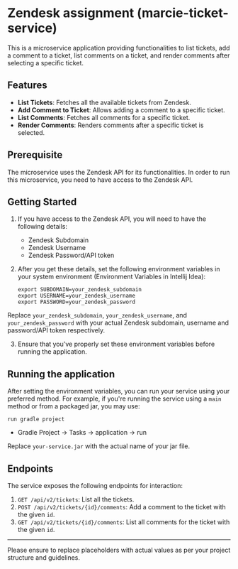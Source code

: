 # Zendesk assignment (marcie-ticket-service)

This is a microservice application providing functionalities to list tickets, add a comment to a ticket, list comments on a ticket, and render comments after selecting a specific ticket.

## Features

- **List Tickets**: Fetches all the available tickets from Zendesk.
- **Add Comment to Ticket**: Allows adding a comment to a specific ticket.
- **List Comments**: Fetches all comments for a specific ticket.
- **Render Comments**: Renders comments after a specific ticket is selected.

## Prerequisite

The microservice uses the Zendesk API for its functionalities. In order to run this microservice, you need to have access to the Zendesk API.

## Getting Started

1. If you have access to the Zendesk API, you will need to have the following details:

    * Zendesk Subdomain
    * Zendesk Username
    * Zendesk Password/API token

2. After you get these details, set the following environment variables in your system environment (Environment Variables in Intellij Idea):

    ```
    export SUBDOMAIN=your_zendesk_subdomain
    export USERNAME=your_zendesk_username
    export PASSWORD=your_zendesk_password
    ```

Replace `your_zendesk_subdomain`, `your_zendesk_username`, and `your_zendesk_password` with your actual Zendesk subdomain, username and password/API token respectively.

3. Ensure that you've properly set these environment variables before running the application.

## Running the application

After setting the environment variables, you can run your service using your preferred method. For example, if you're running the service using a `main` method or from a packaged jar, you may use:

`run gradle project`
- Gradle Project -> Tasks -> application -> run

Replace `your-service.jar` with the actual name of your jar file.

## Endpoints

The service exposes the following endpoints for interaction:

1. `GET /api/v2/tickets`: List all the tickets.
2. `POST /api/v2/tickets/{id}/comments`: Add a comment to the ticket with the given `id`.
3. `GET /api/v2/tickets/{id}/comments`: List all comments for the ticket with the given `id`.

---

Please ensure to replace placeholders with actual values as per your project structure and guidelines.